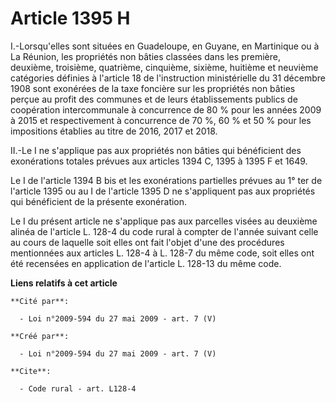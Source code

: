 # Article 1395 H

I.-Lorsqu'elles sont situées en Guadeloupe, en Guyane, en Martinique ou à La Réunion, les propriétés non bâties classées dans
les première, deuxième, troisième, quatrième, cinquième, sixième, huitième et neuvième catégories définies à l'article 18 de
l'instruction ministérielle du 31 décembre 1908 sont exonérées de la taxe foncière sur les propriétés non bâties perçue au
profit des communes et de leurs établissements publics de coopération intercommunale à concurrence de 80 % pour les années
2009 à 2015 et respectivement à concurrence de 70 %, 60 % et 50 % pour les impositions établies au titre de 2016, 2017 et
2018. 

II.-Le I ne s'applique pas aux propriétés non bâties qui bénéficient des exonérations totales prévues aux articles 1394 C,
1395 à 1395 F et 1649. 

Le I de l'article 1394 B bis et les exonérations partielles prévues au 1° ter de l'article 1395 ou au I de l'article 1395 D
ne s'appliquent pas aux propriétés qui bénéficient de la présente exonération. 

Le I du présent article ne s'applique pas aux parcelles visées au 
deuxième alinéa de l'article L. 128-4 du code rural
à compter de l'année suivant celle au cours de laquelle soit elles ont fait l'objet d'une des procédures mentionnées aux
articles L. 128-4 à L. 128-7 du même code, soit elles ont été recensées en application de l'article L. 128-13 du même code.

**Liens relatifs à cet article**

	**Cité par**:

	  - Loi n°2009-594 du 27 mai 2009 - art. 7 (V)

	**Créé par**:

	  - Loi n°2009-594 du 27 mai 2009 - art. 7 (V)

	**Cite**:

	  - Code rural - art. L128-4
